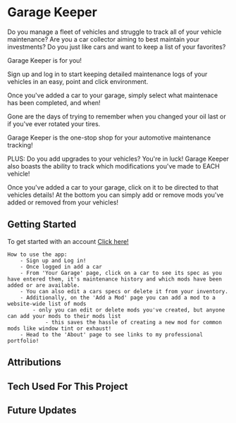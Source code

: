 # Garage Keeper

Do you manage a fleet of vehicles and struggle to track all of your vehicle maintenance? Are you a car collector aiming to best maintain your investments? Do you just like cars and want to keep a list of your favorites?

Garage Keeper is for you!

Sign up and log in to start keeping detailed maintenance logs of your vehicles in an easy, point and click environment. 

Once you've added a car to your garage, simply select what maintenace has been completed, and when! 

Gone are the days of trying to remember when you changed your oil last or if you've ever rotated your tires.

Garage Keeper is the one-stop shop for your automotive maintenance tracking!

PLUS: Do you add upgrades to your vehicles? You're in luck! Garage Keeper also boasts the ability to track which modifications you've made to EACH vehicle!

Once you've added a car to your garage, click on it to be directed to that vehicles details! At the bottom you can simply add or remove mods you've added or removed from your vehicles! 

## Getting Started

To get started with an account [Click here!](https://garage-keeper-35371e4365bb.herokuapp.com/)

    How to use the app:
        - Sign up and Log in!
        - Once logged in add a car
        - From 'Your Garage' page, click on a car to see its spec as you have entered them, it's maintenance history and which mods have been added or are available.
        - You can also edit a cars specs or delete it from your inventory.
        - Additionally, on the 'Add a Mod' page you can add a mod to a website-wide list of mods
            - only you can edit or delete mods you've created, but anyone can add your mods to their mods list
                - this saves the hassle of creating a new mod for common mods like window tint or exhaust!
        - Head to the 'About' page to see links to my professional portfolio!



## Attributions



## Tech Used For This Project

## Future Updates
